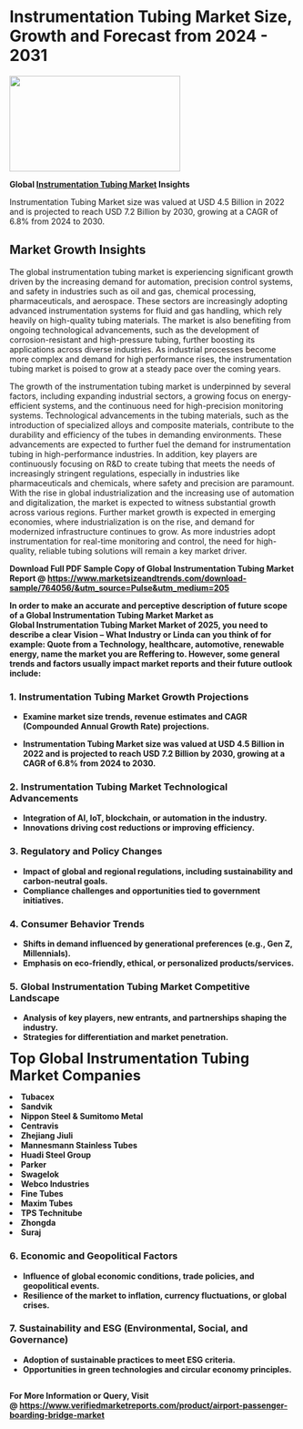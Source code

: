 <H1>Instrumentation Tubing Market Size, Growth and Forecast from 2024 - 2031</H1><img class="aligncenter size-medium wp-image-584254" src="https://thirdeyenews.in/wp-content/uploads/2024/09/Global-Market-Research-300x168.jpeg" alt="" width="300" height="168" /><p><strong>Global&nbsp;<a href="https://www.marketsizeandtrends.com/download-sample/764056/&amp;utm_source=Pulse&amp;utm_medium=205">Instrumentation Tubing Market</a> Insights</strong></p><p>Instrumentation Tubing Market size was valued at USD 4.5 Billion in 2022 and is projected to reach USD 7.2 Billion by 2030, growing at a CAGR of 6.8% from 2024 to 2030.</p><p><h2>Market Growth Insights</h2> <p>The global instrumentation tubing market is experiencing significant growth driven by the increasing demand for automation, precision control systems, and safety in industries such as oil and gas, chemical processing, pharmaceuticals, and aerospace. These sectors are increasingly adopting advanced instrumentation systems for fluid and gas handling, which rely heavily on high-quality tubing materials. The market is also benefiting from ongoing technological advancements, such as the development of corrosion-resistant and high-pressure tubing, further boosting its applications across diverse industries. As industrial processes become more complex and demand for high performance rises, the instrumentation tubing market is poised to grow at a steady pace over the coming years.</p> <p><strong></strong></p> <p>The growth of the instrumentation tubing market is underpinned by several factors, including expanding industrial sectors, a growing focus on energy-efficient systems, and the continuous need for high-precision monitoring systems. Technological advancements in the tubing materials, such as the introduction of specialized alloys and composite materials, contribute to the durability and efficiency of the tubes in demanding environments. These advancements are expected to further fuel the demand for instrumentation tubing in high-performance industries. In addition, key players are continuously focusing on R&D to create tubing that meets the needs of increasingly stringent regulations, especially in industries like pharmaceuticals and chemicals, where safety and precision are paramount. With the rise in global industrialization and the increasing use of automation and digitalization, the market is expected to witness substantial growth across various regions. Further market growth is expected in emerging economies, where industrialization is on the rise, and demand for modernized infrastructure continues to grow. As more industries adopt instrumentation for real-time monitoring and control, the need for high-quality, reliable tubing solutions will remain a key market driver.</p> <p><strong></p><p><span class=""><strong>Download Full PDF Sample Copy of Global Instrumentation Tubing Market Report</strong> @ <a href="https://www.marketsizeandtrends.com/download-sample/764056/&amp;utm_source=Pulse&amp;utm_medium=205" target="_blank">https://www.marketsizeandtrends.com/download-sample/764056/&amp;utm_source=Pulse&amp;utm_medium=205</a></span></p><p>In order to make an accurate and perceptive description of future scope of a Global&nbsp;Instrumentation Tubing Market Market as Global&nbsp;Instrumentation Tubing Market Market of 2025, you need to describe a clear Vision &ndash; What Industry or Linda can you think of for example: Quote from a Technology, healthcare, automotive, renewable energy, name the market you are Reffering to. However, some general trends and factors usually impact market reports and their future outlook include:</p><h3>1.&nbsp;<strong>Instrumentation Tubing Market Growth Projections</strong></h3><ul><li>Examine market size trends, revenue estimates and CAGR (Compounded Annual Growth Rate) projections.</li><li><p>Instrumentation Tubing Market size was valued at USD 4.5 Billion in 2022 and is projected to reach USD 7.2 Billion by 2030, growing at a CAGR of 6.8% from 2024 to 2030.</p></li></ul><h3>2.&nbsp;<strong>Instrumentation Tubing Market Technological Advancements</strong></h3><ul><li>Integration of AI, IoT, blockchain, or automation in the industry.</li><li>Innovations driving cost reductions or improving efficiency.</li></ul><h3>3.&nbsp;<strong>Regulatory and Policy Changes</strong></h3><ul><li>Impact of global and regional regulations, including sustainability and carbon-neutral goals.</li><li>Compliance challenges and opportunities tied to government initiatives.</li></ul><h3>4.&nbsp;<strong>Consumer Behavior Trends</strong></h3><ul><li>Shifts in demand influenced by generational preferences (e.g., Gen Z, Millennials).</li><li>Emphasis on eco-friendly, ethical, or personalized products/services.</li></ul><h3>5.&nbsp;<strong>Global Instrumentation Tubing Market Competitive Landscape</strong></h3><ul><li>Analysis of key players, new entrants, and partnerships shaping the industry.</li><li>Strategies for differentiation and market penetration.</li></ul><p data-pm-slice="1 1 []"><span style="color: inherit; font-family: inherit; font-size: 25px;">Top Global Instrumentation Tubing Market Companies</span></p><div class="" data-test-id=""><p><li>Tubacex</li><li> Sandvik</li><li> Nippon Steel & Sumitomo Metal</li><li> Centravis</li><li> Zhejiang Jiuli</li><li> Mannesmann Stainless Tubes</li><li> Huadi Steel Group</li><li> Parker</li><li> Swagelok</li><li> Webco Industries</li><li> Fine Tubes</li><li> Maxim Tubes</li><li> TPS Technitube</li><li> Zhongda</li><li> Suraj</li></p></div><h3>6.&nbsp;<strong>Economic and Geopolitical Factors</strong></h3><ul><li>Influence of global economic conditions, trade policies, and geopolitical events.</li><li>Resilience of the market to inflation, currency fluctuations, or global crises.</li></ul><h3>7.&nbsp;<strong>Sustainability and ESG (Environmental, Social, and Governance)</strong></h3><ul><li>Adoption of sustainable practices to meet ESG criteria.</li><li>Opportunities in green technologies and circular economy principles.</li></ul><h2><strong style="font-size: 14px;">For More Information or Query, Visit @&nbsp;</strong><a style="background-color: #ffffff; font-size: 14px;" href="https://www.marketsizeandtrends.com/report/instrumentation-tubing-market/" target="_blank">https://www.verifiedmarketreports.com/product/airport-passenger-boarding-bridge-market</a></h2>
